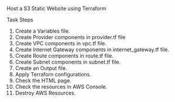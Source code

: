 Host a S3 Static Website using Terraform


Task Steps

1. Create a Variables file.
2. Create Provider components in provider.tf file
3. Create VPC components in vpc.tf file.
4. Create Internet Gateway components in internet_gateway.tf file.
5. Create Route components in route.tf file.
6. Create Subnet components in subnet.tf file.
7. Create an Output file.
8. Apply Terraforn configurations.
9. Check the HTML page.
10. Check the resources in AWS Console.
11. Destroy AWS Resources.
